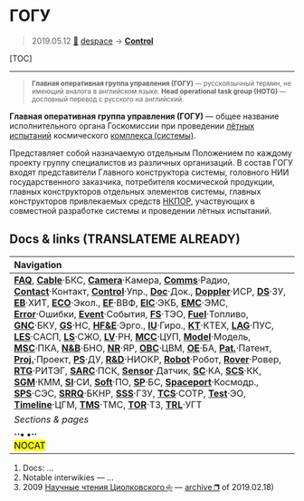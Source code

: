 # ГОГУ
> 2019.05.12 [🚀](../index/index.md) [despace](index.md) → **[Control](control.md)**

[TOC]

---


> <small>**Главная оперативная группа управления (ГОГУ)** — русскоязычный термин, не имеющий аналога в английском языке. **Head operational task group (HOTG)** — дословный перевод с русского на английский.</small>

**Главная оперативная группа управления (ГОГУ)** — общее название исполнительного органа Госкомиссии при проведении [лётных испытаний](rnd_e.md) космического [комплекса (системы)](scs.md).

Представляет собой назначаемую отдельным Положением по каждому проекту группу специалистов из различных организаций. В состав ГОГУ входят представители Главного конструктора системы, головного НИИ государственного заказчика, потребителя космической продукции, главных конструкторов отдельных элементов системы, главных конструкторов привлекаемых средств [НКПОР](scs.md), участвующих в совместной разработке системы и проведении лётных испытаний.



<p style="page-break-after:always"> </p>

## Docs & links (TRANSLATEME ALREADY)
|Navigation|
|:--|
|**[FAQ](faq.md)**, **[Cable](cable.md)**·БКС, **[Camera](cam.md)**·Камера, **[Comms](comms.md)**·Радио, **[Contact](contact.md)**·Контакт, **[Control](control.md)**·Упр., **[Doc](doc.md)**·Док., **[Doppler](doppler.md)**·ИСР, **[DS](ds.md)**·ЗУ, **[EB](eb.md)**·ХИТ, **[ECO](ecology.md)**·Экол., **[EF](ef.md)**·ВВФ, **[ElC](elc.md)**·ЭКБ, **[EMC](emc.md)**·ЭМС, **[Error](error.md)**·Ошибки, **[Event](event.md)**·События, **[FS](fs.md)**·ТЭО, **[Fuel](fuel.md)**·Топливо, **[GNC](gnc.md)**·БКУ, **[GS](scs.md)**·НС, **[HF&E](hfe.md)**·Эрго., **[IU](iu.md)**·Гиро., **[KT](kt.md)**·КТЕХ, **[LAG](lag.md)**·ПУC, **[LES](les.md)**·САСП, **[LS](ls.md)**·СЖО, **[LV](lv.md)**·РН, **[MCC](mcc.md)**·ЦУП, **[Model](model.md)**·Модель, **[MSC](sc.md)**·ПКА, **[N&B](nnb.md)**·БНО, **[NR](nr.md)**·ЯР, **[OBC](obc.md)**·ЦВМ, **[OE](oe.md)**·БА, **[Pat.](патент.md)**·Патент, **[Proj.](project.md)**·Проект, **[PS](ps.md)**·ДУ, **[R&D](rnd.md)**·НИОКР, **[Robot](robotics.md)**·Робот, **[Rover](rover.md)**·Ровер, **[RTG](rtg.md)**·РИТЭГ, **[SARC](sarc.md)**·ПСК, **[Sensor](sensor.md)**·Датчик, **[SC](sc.md)**·КА, **[SCS](scs.md)**·КК, **[SGM](sgm.md)**·КММ, **[SI](si.md)**·СИ, **[Soft](soft.md)**·ПО, **[SP](sp.md)**·БС, **[Spaceport](spaceport.md)**·Космодр., **[SPS](sps.md)**·СЭС, **[SRRQ](srrq.md)**·БКНР, **[SSS](sss.md)**·ГЗУ, **[TCS](tcs.md)**·СОТР, **[Test](test.md)**·ЭО, **[Timeline](timeline.md)**·ЦГМ, **[TMS](tms.md)**·ТМС, **[TOR](tor.md)**·ТЗ, **[TRL](trl.md)**·УГТ|
|*Sections & pages*|
|**··• [](.md) •··**<br> <mark>NOCAT</mark>|

   1. Docs: …
   1. Notable interwikies — …
   1. 2009 [Научные чтения Циолковского ⎆](http://readings.gmik.ru/lecture/2009-GLAVNAYA-OPERATIVNAYA-GRUPPA-UPRAVLENIYA-GOGU-ISTORIYA-SOZDANIYA-I-DEYATELNOSTI) — [archive ❐](f/archive/20090101_1.pdf) of 2019.02.18)
